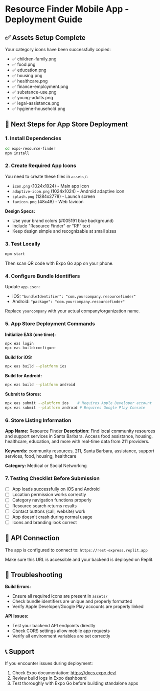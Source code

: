 # Resource Finder Mobile App - Deployment Guide

## ✅ Assets Setup Complete

Your category icons have been successfully copied:
- ✅ children-family.png
- ✅ food.png  
- ✅ education.png
- ✅ housing.png
- ✅ healthcare.png
- ✅ finance-employment.png
- ✅ substance-use.png
- ✅ young-adults.png
- ✅ legal-assistance.png
- ✅ hygiene-household.png

## 🚀 Next Steps for App Store Deployment

### 1. Install Dependencies
```bash
cd expo-resource-finder
npm install
```

### 2. Create Required App Icons
You need to create these files in `assets/`:
- `icon.png` (1024x1024) - Main app icon
- `adaptive-icon.png` (1024x1024) - Android adaptive icon
- `splash.png` (1284x2778) - Launch screen
- `favicon.png` (48x48) - Web favicon

**Design Specs:**
- Use your brand colors (#005191 blue background)
- Include "Resource Finder" or "RF" text
- Keep design simple and recognizable at small sizes

### 3. Test Locally
```bash
npm start
```
Then scan QR code with Expo Go app on your phone.

### 4. Configure Bundle Identifiers
Update `app.json`:
- iOS: `"bundleIdentifier": "com.yourcompany.resourcefinder"`
- Android: `"package": "com.yourcompany.resourcefinder"`

Replace `yourcompany` with your actual company/organization name.

### 5. App Store Deployment Commands

**Initialize EAS (one time):**
```bash
npx eas login
npx eas build:configure
```

**Build for iOS:**
```bash
npx eas build --platform ios
```

**Build for Android:**
```bash
npx eas build --platform android
```

**Submit to Stores:**
```bash
npx eas submit --platform ios    # Requires Apple Developer account
npx eas submit --platform android # Requires Google Play Console
```

### 6. Store Listing Information

**App Name:** Resource Finder
**Description:** Find local community resources and support services in Santa Barbara. Access food assistance, housing, healthcare, education, and more with real-time data from 211 providers.

**Keywords:** community resources, 211, Santa Barbara, assistance, support services, food, housing, healthcare

**Category:** Medical or Social Networking

### 7. Testing Checklist Before Submission

- [ ] App loads successfully on iOS and Android
- [ ] Location permission works correctly
- [ ] Category navigation functions properly
- [ ] Resource search returns results
- [ ] Contact buttons (call, website) work
- [ ] App doesn't crash during normal usage
- [ ] Icons and branding look correct

## 📱 API Connection

The app is configured to connect to: `https://rest-express.replit.app`

Make sure this URL is accessible and your backend is deployed on Replit.

## 🔧 Troubleshooting

**Build Errors:**
- Ensure all required icons are present in `assets/`
- Check bundle identifiers are unique and properly formatted
- Verify Apple Developer/Google Play accounts are properly linked

**API Issues:**
- Test your backend API endpoints directly
- Check CORS settings allow mobile app requests
- Verify all environment variables are set correctly

## 📞 Support

If you encounter issues during deployment:
1. Check Expo documentation: https://docs.expo.dev/
2. Review build logs in Expo dashboard
3. Test thoroughly with Expo Go before building standalone apps